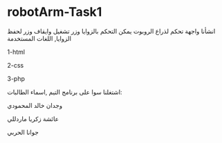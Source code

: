 # robotArm-Task1

انشأنا واجهة تحكم لذراع الروبوت يمكن التحكم بالزوايا وزر تشغيل وايقاف وزر لحفظ الزوايا, اللغات المستخدمة

1-html

2-css

3-php

اشتغلنا سوا على برنامج التيم ,اسماء الطالبات:

وجدان خالد المحمودي 

عائشة زكريا ماردللي 

جوانا الحربي
